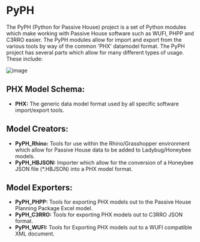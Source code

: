 # PyPH
The PyPH (Python for Passive House) project is a set of Python modules which make working with Passive House software such as WUFI, PHPP and C3RRO easier. The PyPH modules allow for import and export from the various tools by way of the common 'PHX' datamodel format. The PyPH project has several parts which allow for many different types of usage. These include:

![image](https://user-images.githubusercontent.com/69652712/133112245-e57c4e72-18dc-4f61-9811-7e74380ceb5d.png)


## PHX Model Schema:
* **PHX:** The generic data model format used by all specific software import/export tools.

## Model Creators:
* **PyPH_Rhino:** Tools for use within the Rhino/Grasshopper environment which allow for Passive House data to be added to Ladybug/Honeybee models.
* **PyPH_HBJSON:** Importer which allow for the conversion of a Honeybee JSON file (*.HBJSON) into a PHX model format.

## Model Exporters:
* **PyPH_PHPP:** Tools for exporting PHX models out to the Passive House Planning Package Excel model.
* **PyPH_C3RRO:** Tools for exporting PHX models out to C3RRO JSON format.
* **PyPH_WUFI:** Tools for Exporting PHX models out to a WUFI compatible XML document.
